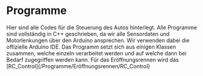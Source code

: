 # Programme
Hier sind alle Codes für die Steuerung des Autos hinterlegt. Alle Programme sind vollständig in C++ geschrieben, da wir alle Sensordaten und Motorlenkungen über den Arduino ansprechen. Wir verwenden dabei die offizielle Arduino IDE. Das Programm setzt sich aus einigen Klassen zusammen, welche einzeln verarbeitet werden und auf welche dann bei Bedarf zugegriffen werden kann. Für das Eröffnungsrennen wird das [RC_Control]{/Programme/Eröffnungsrennen/RC_Control}
